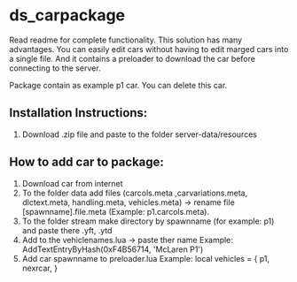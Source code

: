 # ds_carpackage

Read readme for complete functionality.
This solution has many advantages. You can easily edit cars without having to edit marged cars into a single file.
And it contains a preloader to download the car before connecting to the server.

Package contain as example p1 car. You can delete this car.

Installation Instructions:
--------------------------
1. Download .zip file and paste to the folder server-data/resources

How to add car to package:
--------------------------
1. Download car from internet
2. To the folder data add files (carcols.meta ,carvariations.meta, dlctext.meta, handling.meta, vehicles.meta) 
     -> rename file [spawnname].file.meta (Example: p1.carcols.meta).
3. To the folder stream make directory by spawnname (for example: p1) and paste there .yft, .ytd
4. Add to the vehiclenames.lua -> paste ther name
     Example: AddTextEntryByHash(0xF4B56714, 'McLaren P1')
5. Add car spawnname to preloader.lua 
     Example: 
          local vehicles = {
                              p1,
                              nexrcar,
                           }


